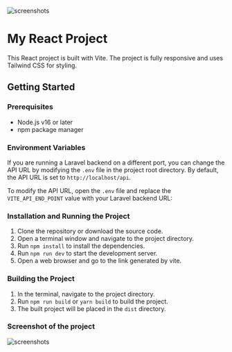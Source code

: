 ![screenshots](https://user-images.githubusercontent.com/13961842/229758244-31921cef-330e-45d5-817b-05a2de178bd9.jpg)
# My React Project

This React project is built with Vite. The project is fully responsive and uses Tailwind CSS for styling.

## Getting Started

### Prerequisites

- Node.js v16 or later
- npm package manager

### Environment Variables

If you are running a Laravel backend on a different port, you can change the API URL by modifying the `.env` file in the project root directory. By default, the API URL is set to `http://localhost/api`.

To modify the API URL, open the `.env` file and replace the `VITE_API_END_POINT` value with your Laravel backend URL:

### Installation and Running the Project

1. Clone the repository or download the source code.
2. Open a terminal window and navigate to the project directory.
3. Run `npm install` to install the dependencies.
4. Run `npm run dev` to start the development server.
5. Open a web browser and go to the link generated by vite.

### Building the Project

1. In the terminal, navigate to the project directory.
2. Run `npm run build` or `yarn build` to build the project.
3. The built project will be placed in the `dist` directory.

### Screenshot of the project

![screenshots](https://user-images.githubusercontent.com/13961842/229758244-31921cef-330e-45d5-817b-05a2de178bd9.jpg)
